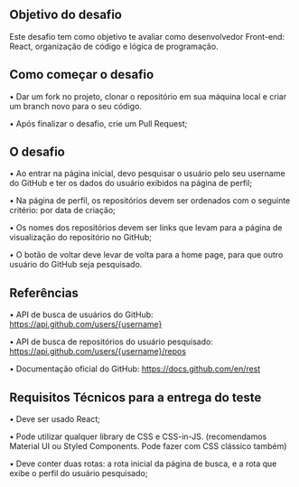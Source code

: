  
## Objetivo do desafio

Este desafio tem como objetivo te avaliar como desenvolvedor Front-end: React, organização de código e lógica de programação.

## Como começar o desafio

• Dar um fork no projeto, clonar o repositório em sua máquina local e criar um branch novo para o seu código.

• Após finalizar o desafio, crie um Pull Request;

## O desafio

• Ao entrar na página inicial, devo pesquisar o usuário pelo seu username do GitHub e ter os dados do usuário exibidos na página de perfil;

• Na página de perfil, os repositórios devem ser ordenados com o seguinte critério: por data de criação;

• Os nomes dos repositórios devem ser links que levam para a página de visualização do repositório no GitHub; 

• O botão de voltar deve levar de volta para a home page, para que outro usuário do GitHub seja pesquisado.

## Referências

• API de busca de usuários do GitHub: https://api.github.com/users/{username}

• API de busca de repositórios do usuário pesquisado: https://api.github.com/users/{username}/repos

• Documentação oficial do GitHub: https://docs.github.com/en/rest
 
## Requisitos Técnicos para a entrega do teste

• Deve ser usado React;

• Pode utilizar qualquer library de CSS e CSS-in-JS. (recomendamos Material UI ou Styled Components. Pode fazer com CSS clássico também)
 
• Deve conter duas rotas: a rota inicial da página de busca, e a rota que exibe o perfil do usuário pesquisado;
